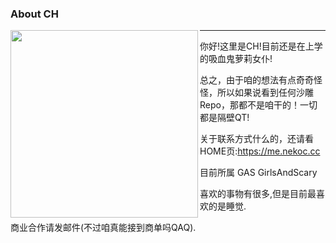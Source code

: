 ### About CH

<img align='left' src='https://me.nekoc.cc/assets/images/Half-CH@1500.webp' width='300px'>

***

你好!这里是CH!目前还是在上学的吸血鬼萝莉女仆!

总之，由于咱的想法有点奇奇怪怪，所以如果说看到任何沙雕Repo，那都不是咱干的！一切都是隔壁QT!

关于联系方式什么的，还请看HOME页:https://me.nekoc.cc

目前所属 GAS GirlsAndScary 

喜欢的事物有很多,但是目前最喜欢的是睡觉.

商业合作请发邮件(不过咱真能接到商单吗QAQ).
